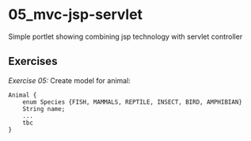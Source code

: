 # 05_mvc-jsp-servlet
Simple portlet showing combining jsp technology with servlet controller


## Exercises

*Exercise 05:*
Create model for animal:
```
Animal {
    enum Species {FISH, MAMMALS, REPTILE, INSECT, BIRD, AMPHIBIAN}
    String name;
    ...
    tbc
}
```